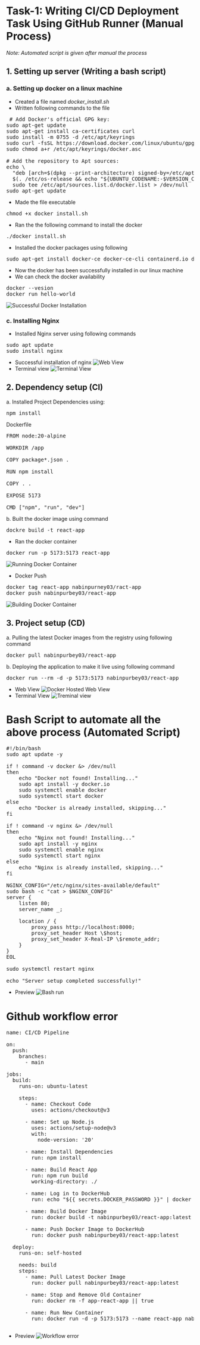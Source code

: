 # Task-1: Writing CI/CD Deployment Task Using GitHub Runner (Manual Process)
*Note: Automated script is given after manual  the process*
## 1. Setting up server (Writing a bash script)
### a. Setting up docker on a linux machine
- Created a file named *docker_install.sh*
- Written following commands to the file
<pre> # Add Docker's official GPG key:
sudo apt-get update
sudo apt-get install ca-certificates curl
sudo install -m 0755 -d /etc/apt/keyrings
sudo curl -fsSL https://download.docker.com/linux/ubuntu/gpg -o /etc/apt/keyrings/docker.asc
sudo chmod a+r /etc/apt/keyrings/docker.asc

# Add the repository to Apt sources:
echo \
  "deb [arch=$(dpkg --print-architecture) signed-by=/etc/apt/keyrings/docker.asc] https://download.docker.com/linux/ubuntu \
  $(. /etc/os-release && echo "${UBUNTU_CODENAME:-$VERSION_CODENAME}") stable" | \
  sudo tee /etc/apt/sources.list.d/docker.list > /dev/null
sudo apt-get update
</pre>
- Made the file executable
<pre>chmod +x docker_install.sh</pre>
- Ran the the following command to install the docker
<pre>./docker_install.sh</pre>
- Installed the docker packages using following
<pre>sudo apt-get install docker-ce docker-ce-cli containerd.io docker-buildx-plugin docker-compose-plugin</pre>
- Now the docker has been successfully installed in our linux machine
- We can check the docker availability
<pre>
docker --vesion
docker run hello-world
</pre>
![Successful Docker Installation](./images/succesful_docker_install.png)

### c. Installing Nginx
- Installed Nginx server using following commands
<pre>
sudo apt update
sudo install nginx
</pre>
- Successful installation of nginx
![Web View](./images/active_wed.png)</br>
- Terminal view
![Terminal View](./images/actice_server_demo.png)

## 2. Dependency setup (CI)
a. Installed Project Dependencies using:
<pre>npm install</pre>

Dockerfile
<pre>
FROM node:20-alpine

WORKDIR /app

COPY package*.json .

RUN npm install

COPY . .

EXPOSE 5173

CMD ["npm", "run", "dev"]
</pre>
b. Built the docker image using command
<pre>dockre build -t react-app</pre>
- Ran the docker container
<pre>docker run -p 5173:5173 react-app</pre>
![Running Docker    Container](./images/running_docker_container.png)
- Docker Push

<pre>
docker tag react-app nabinpurney03/ract-app
docker push nabinpurbey03/react-app
</pre>
![Building Docker Container](./images/docker_push.png)

## 3. Project setup (CD)
a. Pulling the latest Docker images from the registry using following command
<pre>docker pull nabinpurbey03/react-app</pre>
b. Deploying the application to make it live using following command
<pre>docker run --rm -d -p 5173:5173 nabinpurbey03/react-app</pre>
- Web View
![Docker Hosted Web View](./images/website_live.png)
- Terminal View
![Treminal view](./images/docker_pull_successful.png)

# Bash Script to automate all the above process (Automated Script)
<pre>
#!/bin/bash
sudo apt update -y

if ! command -v docker &> /dev/null
then
    echo "Docker not found! Installing..."
    sudo apt install -y docker.io
    sudo systemctl enable docker
    sudo systemctl start docker
else
    echo "Docker is already installed, skipping..."
fi

if ! command -v nginx &> /dev/null
then
    echo "Nginx not found! Installing..."
    sudo apt install -y nginx
    sudo systemctl enable nginx
    sudo systemctl start nginx
else
    echo "Nginx is already installed, skipping..."
fi

NGINX_CONFIG="/etc/nginx/sites-available/default"
sudo bash -c "cat > $NGINX_CONFIG"
server {
    listen 80;
    server_name _;

    location / {
        proxy_pass http://localhost:8000;
        proxy_set_header Host \$host;
        proxy_set_header X-Real-IP \$remote_addr;
    }
}
EOL

sudo systemctl restart nginx

echo "Server setup completed successfully!"
</pre>
- Preview
![Bash run](./images/bash_run.png)

# Github workflow error
<pre>
name: CI/CD Pipeline

on:
  push:
    branches:
      - main

jobs:
  build:
    runs-on: ubuntu-latest

    steps:
      - name: Checkout Code
        uses: actions/checkout@v3

      - name: Set up Node.js
        uses: actions/setup-node@v3
        with:
          node-version: '20'

      - name: Install Dependencies
        run: npm install

      - name: Build React App
        run: npm run build
        working-directory: ./

      - name: Log in to DockerHub
        run: echo "${{ secrets.DOCKER_PASSWORD }}" | docker login -u "${{ secrets.DOCKER_USERNAME }}" --password-stdin #ERROR

      - name: Build Docker Image
        run: docker build -t nabinpurbey03/react-app:latest .

      - name: Push Docker Image to DockerHub
        run: docker push nabinpurbey03/react-app:latest

  deploy:
    runs-on: self-hosted

    needs: build
    steps:
      - name: Pull Latest Docker Image
        run: docker pull nabinpurbey03/react-app:latest

      - name: Stop and Remove Old Container
        run: docker rm -f app-react-app || true

      - name: Run New Container
        run: docker run -d -p 5173:5173 --name react-app nabinpurbey03/react-app:latest

</pre>
- Preview
![Workflow error](./images/workflow_error.png)

